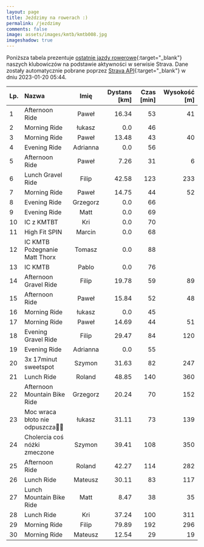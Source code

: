 ```yaml
---
layout: page
title: Jeździmy na rowerach :)
permalink: /jezdzimy
comments: false
image: assets/images/kmtb/kmtb008.jpg
imageshadow: true
---
```


Poniższa tabela prezentuje [ostatnie jazdy rowerowe](https://www.strava.com/clubs/336381){:target="_blank"} naszych klubowiczów na podstawie aktywności w serwisie Strava. Dane zostały automatycznie pobrane poprzez [Strava API](https://developers.strava.com/docs/reference/#api-Clubs-getClubActivitiesById){:target="_blank"} w dniu 2023-01-20 05:44.

Lp. | Nazwa | Imię | Dystans [km] | Czas [min] | Wysokość [m]
:--- | :--- | :---: | ---: | ---: | ---:
1|Afternoon Ride|Paweł|16.34|53|41
2|Morning Ride|łukasz|0.0|46|
3|Morning Ride|Paweł|13.48|43|40
4|Evening Ride|Adrianna|0.0|56|
5|Afternoon Ride|Paweł|7.26|31|6
6|Lunch Gravel Ride|Filip|42.58|123|233
7|Morning Ride|Paweł|14.75|44|52
8|Evening Ride|Grzegorz|0.0|66|
9|Evening Ride|Matt|0.0|69|
10|IC z KMTBT|Kri|0.0|70|
11|High Fit SPIN|Marcin|0.0|68|
12|IC KMTB Pożegnanie Matt Thorx|Tomasz|0.0|88|
13|IC KMTB|Pablo|0.0|76|
14|Afternoon Gravel Ride|Filip|19.78|59|89
15|Afternoon Ride|Paweł|15.84|52|48
16|Morning Ride|łukasz|0.0|45|
17|Morning Ride|Paweł|14.69|44|51
18|Evening Gravel Ride|Filip|29.47|84|120
19|Evening Ride|Adrianna|0.0|55|
20|3x 17minut sweetspot|Szymon|31.63|82|247
21|Lunch Ride|Roland|48.85|140|360
22|Afternoon Mountain Bike Ride|Grzegorz|20.24|70|152
23|Moc wraca błoto nie odpuszcza🚵‍♀️|łukasz|31.11|73|139
24|Cholercia coś nóżki zmeczone|Szymon|39.41|108|350
25|Afternoon Ride|Roland|42.27|114|282
26|Lunch Ride|Mateusz|30.11|83|117
27|Lunch Mountain Bike Ride|Matt|8.47|38|35
28|Lunch Ride|Kri|37.24|100|311
29|Morning Ride|Filip|79.89|192|296
30|Morning Ride|Mateusz|12.54|29|19
